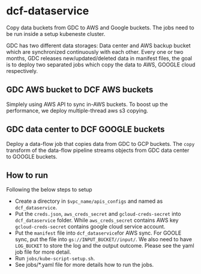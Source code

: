# dcf-dataservice
Copy data buckets from GDC to AWS and Google buckets. The jobs need to be run inside a setup kubeneste cluster.

GDC has two different data storages: Data center and AWS backup bucket which are synchronized continuously with each other. Every one or two months, GDC releases new/updated/deleted data in manifest files, the goal is to deploy two separated jobs which copy the data to AWS, GOOGLE cloud respectively.

## GDC AWS bucket to DCF AWS buckets
Simplely using AWS API to sync in-AWS buckets. To boost up the performance, we deploy multiple-thread aws s3 copying.

## GDC data center to DCF GOOGLE buckets
Deploy a data-flow job that copies data from GDC to GCP buckets. The `copy` transform of the data-flow pipeline streams objects from GDC data center to GOOGLE buckets.

## How to run
Following the below steps to setup
- Create a directory in `$vpc_name/apis_configs` and named as `dcf_dataservice`.
- Put the `creds.json`, `aws_creds_secret` and `gcloud-creds-secret` into `dcf_dataservice` folder. While `aws_creds_secret` contains AWS key `gcloud-creds-secret` contains google cloud service account.
- Put the `manifest` file into `dcf_dataservice`for AWS sync. For GOOLE sync, put the file into `gs://INPUT_BUCKET//input/`. We also need to have `LOG_BUCKET` to store the log and the output outcome. Please see the yaml job file for more detail.
- Run `jobs/kube-script-setup.sh`.
- See jobs/*.yaml file for more details how to run the jobs.
